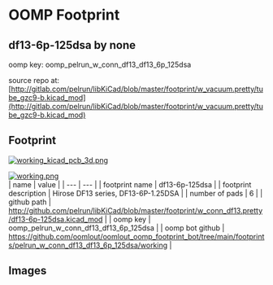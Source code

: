 # OOMP Footprint  
## df13-6p-125dsa  by none  
  
oomp key: oomp_pelrun_w_conn_df13_df13_6p_125dsa  
  
source repo at: [http://gitlab.com/pelrun/libKiCad/blob/master/footprint/w_vacuum.pretty/tube_gzc9-b.kicad_mod](http://gitlab.com/pelrun/libKiCad/blob/master/footprint/w_vacuum.pretty/tube_gzc9-b.kicad_mod)  
## Footprint  
  
[![working_kicad_pcb_3d.png](working_kicad_pcb_3d_600.png)](working_kicad_pcb_3d.png)  
  
[![working.png](working_600.png)](working.png)  
| name | value | 
| --- | --- | 
| footprint name | df13-6p-125dsa | 
| footprint description | Hirose DF13 series, DF13-6P-1.25DSA | 
| number of pads | 6 | 
| github path | http://github.com/pelrun/libKiCad/blob/master/footprint/w_conn_df13.pretty/df13-6p-125dsa.kicad_mod | 
| oomp key | oomp_pelrun_w_conn_df13_df13_6p_125dsa | 
| oomp bot github | https://github.com/oomlout/oomlout_oomp_footprint_bot/tree/main/footprints/pelrun_w_conn_df13_df13_6p_125dsa/working | 
## Images  
